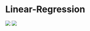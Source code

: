 # Linear-Regression
![](https://github.com/GaneshKumarKhilji/Linear-Regression/blob/master/Linear%20Regression%20Test%20Data.png?raw=true)
![](https://github.com/GaneshKumarKhilji/Linear-Regression/blob/master/Linear%20Regression%20Train%20Data.png?raw=true)
